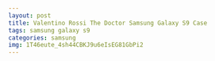 ```yaml
---
layout: post
title: Valentino Rossi The Doctor Samsung Galaxy S9 Case
tags: samsung galaxy s9
categories: samsung
img: 1T46eute_4sh44CBKJ9u6eIsEG81GbPi2
---
```

